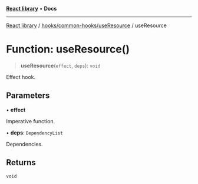 [**React library**](../../../../index.md) • **Docs**

***

[React library](../../../../modules.md) / [hooks/common-hooks/useResource](../index.md) / useResource

# Function: useResource()

> **useResource**(`effect`, `deps`): `void`

Effect hook.

## Parameters

• **effect**

Imperative function.

• **deps**: `DependencyList`

Dependencies.

## Returns

`void`

